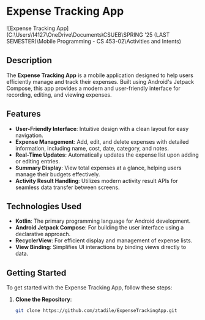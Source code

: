 

# Expense Tracking App

![Expense Tracking App](C:\Users\14127\OneDrive\Documents\CSUEB\SPRING '25 (LAST SEMESTER)\Mobile Programming - CS 453-02\Activities and Intents) 



## Description

The **Expense Tracking App** is a mobile application designed to help users efficiently manage and track their expenses. Built using Android's Jetpack Compose, this app provides a modern and user-friendly interface for recording, editing, and viewing expenses.

## Features

- **User-Friendly Interface**: Intuitive design with a clean layout for easy navigation.
- **Expense Management**: Add, edit, and delete expenses with detailed information, including name, cost, date, category, and notes.
- **Real-Time Updates**: Automatically updates the expense list upon adding or editing entries.
- **Summary Display**: View total expenses at a glance, helping users manage their budgets effectively.
- **Activity Result Handling**: Utilizes modern activity result APIs for seamless data transfer between screens.

## Technologies Used

- **Kotlin**: The primary programming language for Android development.
- **Android Jetpack Compose**: For building the user interface using a declarative approach.
- **RecyclerView**: For efficient display and management of expense lists.
- **View Binding**: Simplifies UI interactions by binding views directly to data.

## Getting Started

To get started with the Expense Tracking App, follow these steps:

1. **Clone the Repository**:
   ```bash
   git clone https://github.com/ztadile/ExpenseTrackingApp.git

